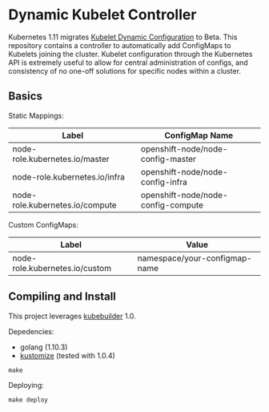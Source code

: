 # Dynamic Kubelet Controller

Kubernetes 1.11 migrates [Kubelet Dynamic
Configuration](https://kubernetes.io/docs/tasks/administer-cluster/reconfigure-kubelet/)
to Beta. This repository contains a controller to automatically add
ConfigMaps to Kubelets joining the cluster. Kubelet configuration through the
Kubernetes API is extremely useful to allow for central administration of
configs, and consistency of no one-off solutions for specific nodes within a
cluster.

## Basics

Static Mappings:

| Label                           | ConfigMap Name                     |
| ------------------------------- | ---------------------------------- |
| node-role.kubernetes.io/master  | openshift-node/node-config-master  |
| node-role.kubernetes.io/infra   | openshift-node/node-config-infra   |
| node-role.kubernetes.io/compute | openshift-node/node-config-compute |

Custom ConfigMaps:

| Label                          | Value                         |
| ------------------------------ | ----------------------------- |
| node-role.kubernetes.io/custom | namespace/your-configmap-name |

## Compiling and Install

This project leverages [kubebuilder](https://github.com/kubernetes-sigs/kubebuilder) 1.0.

Depedencies:

* golang (1.10.3)
* [kustomize](https://github.com/kubernetes-sigs/kustomize) (tested with 1.0.4)

```shell
make
```

Deploying:

```shell
make deploy
```